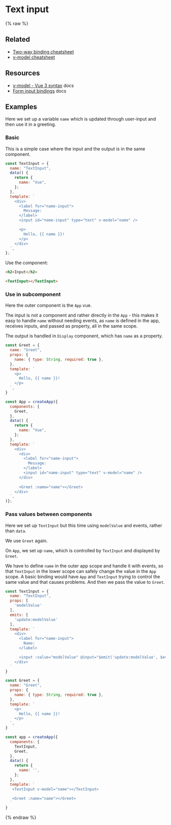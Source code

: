 # Text input

{% raw %}


## Related

- [Two-way binding cheatsheet](https://michaelcurrin.github.io/dev-cheatsheets/cheatsheets/javascript/packages/vue/events/two-way-binding.html)
- [v-model cheatsheet](https://michaelcurrin.github.io/dev-cheatsheets/cheatsheets/javascript/packages/vue/directives/v-model.html)


## Resources

- [v-model - Vue 3 syntax](https://v3.vuejs.org/guide/migration/v-model.html#_3-x-syntax) docs
- [Form input bindings](https://v3.vuejs.org/guide/forms.html) docs


## Examples

Here we set up a variable `name` which is updated through user-input and then use it in a greeting.

### Basic

This is a simple case where the input and the output is in the same component.

```javascript
const TextInput = {
  name: "TextInput",
  data() {
    return {
      name: "Vue",
    };
  },
  template: `
    <div>
      <label for="name-input">
        Message:
      </label>
      <input id="name-input" type="text" v-model="name" />

      <p>
        Hello, {{ name }}!
      </p>
    </div>
  `,
};
```

Use the component:

```html
<h2>Input</h2>

<TextInput></TextInput>
```

### Use in subcomponent

Here the outer component is the `App` vue.

The input is not a component and rather directly in the `App` - this makes it easy to handle `name` without needing events, as `name` is defined in the app, receives inputs, and passed as property, all in the same scope.

The output is handled in `Display` component, which has `name` as a property.

```javascript
const Greet = { 
  name: "Greet",
  props: {
    name: { type: String, required: true },
  },
  template: `
    <p>
      Hello, {{ name }}!
    </p>
  `,
}

const App = createApp({
  components: {
    Greet,
  },
  data() {
    return {
      name: "Vue",
    };
  },
  template: `
    <div>
      <div>
        <label for="name-input">
          Message:
        </label>
        <input id="name-input" type="text" v-model="name" />
      </div>
      
      <Greet :name="name"></Greet>
    </div>
  `,
)};
```

### Pass values between components

Here we set up `TextInput` but this time using `modelValue` and events, rather than `data`.

We use `Greet` again.

On `App`, we set up `name`, which is controlled by `TextInput` and displayed by `Greet`.

We have to define `name` in the outer app scope and handle it with events, so that `TextInput` in the lower scope can safely change the value in the `App` scope. A basic binding would have `App` and `TextInput` trying to control the same value and that causes problems. And then we pass the value to `Greet`.

```javascript
const TextInput = {
  name: "TextInput",
  props: [
    'modelValue'
  ],
  emits: [
    'update:modelValue'
  ],
  template: `
    <div>
      <label for="name-input">
        Name:
      </label>

      <input :value="modelValue" @input="$emit('update:modelValue', $event.target.value)">
    </div>
  `
}

const Greet = { 
  name: "Greet",
  props: {
    name: { type: String, required: true },
  },
  template: `
    <p>
      Hello, {{ name }}!
    </p>
  `,
}

const app = createApp({
  components: {
    TextInput,
    Greet,
  },
  data() {
    return {
      name: '',
    };
  },
  template: `
   <TextInput v-model="name"></TextInput>

   <Greet :name="name"></Greet>
  `
}
```


{% endraw %}
